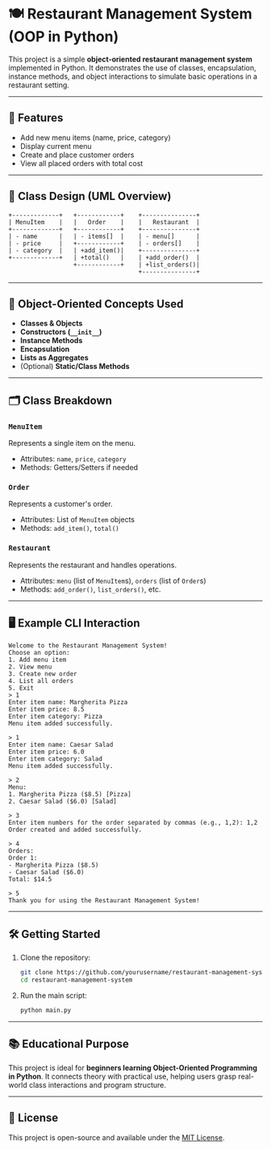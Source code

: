 # 🍽️ Restaurant Management System (OOP in Python)

This project is a simple **object-oriented restaurant management system** implemented in Python. It demonstrates the use of classes, encapsulation, instance methods, and object interactions to simulate basic operations in a restaurant setting.

---

## 📌 Features

* Add new menu items (name, price, category)
* Display current menu
* Create and place customer orders
* View all placed orders with total cost

---

## 🧱 Class Design (UML Overview)

```plaintext
+-------------+   +------------+    +---------------+
| MenuItem    |   |   Order    |    |   Restaurant  |
+-------------+   +------------+    +---------------+
| - name      |   | - items[]  |    | - menu[]      |
| - price     |   +------------+    | - orders[]    |
| - category  |   | +add_item()|    +---------------+
+-------------+   | +total()   |    | +add_order()  |
                  +------------+    | +list_orders()|
                                    +---------------+
```

---

## 🧠 Object-Oriented Concepts Used

* **Classes & Objects**
* **Constructors (`__init__`)**
* **Instance Methods**
* **Encapsulation**
* **Lists as Aggregates**
* (Optional) **Static/Class Methods**

---

## 🗂️ Class Breakdown

### `MenuItem`

Represents a single item on the menu.

* Attributes: `name`, `price`, `category`
* Methods: Getters/Setters if needed

### `Order`

Represents a customer's order.

* Attributes: List of `MenuItem` objects
* Methods: `add_item()`, `total()`

### `Restaurant`

Represents the restaurant and handles operations.

* Attributes: `menu` (list of `MenuItem`s), `orders` (list of `Order`s)
* Methods: `add_order()`, `list_orders()`, etc.

---

## 🖥️ Example CLI Interaction

```
Welcome to the Restaurant Management System!
Choose an option:
1. Add menu item
2. View menu
3. Create new order
4. List all orders
5. Exit
> 1
Enter item name: Margherita Pizza
Enter item price: 8.5
Enter item category: Pizza
Menu item added successfully.

> 1
Enter item name: Caesar Salad
Enter item price: 6.0
Enter item category: Salad
Menu item added successfully.

> 2
Menu:
1. Margherita Pizza ($8.5) [Pizza]
2. Caesar Salad ($6.0) [Salad]

> 3
Enter item numbers for the order separated by commas (e.g., 1,2): 1,2
Order created and added successfully.

> 4
Orders:
Order 1:
- Margherita Pizza ($8.5)
- Caesar Salad ($6.0)
Total: $14.5

> 5
Thank you for using the Restaurant Management System!
```

---

## 🛠️ Getting Started

1. Clone the repository:

   ```bash
   git clone https://github.com/yourusername/restaurant-management-system.git
   cd restaurant-management-system
   ```

2. Run the main script:

   ```bash
   python main.py
   ```

---

## 📚 Educational Purpose

This project is ideal for **beginners learning Object-Oriented Programming in Python**. It connects theory with practical use, helping users grasp real-world class interactions and program structure.

---

## 📄 License

This project is open-source and available under the [MIT License](LICENSE).
